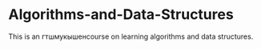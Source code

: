 # Algorithms-and-Data-Structures
This is an гтшмукышенcourse on learning algorithms and data structures.
